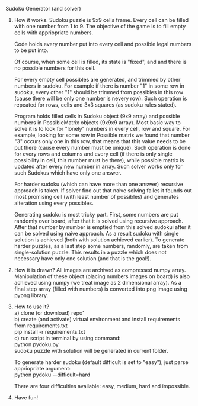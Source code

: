 Sudoku Generator (and solver)

1. How it works.
    Sudoku puzzle is 9x9 cells frame. Every cell can be filled with one number from 1 to 9. The
    objective of the game is to fill empty cells with appriopriate numbers. 

    Code holds every number put into every cell and possible legal numbers to be put into. 

    Of course, when some cell is filled, its state is "fixed", and and there is no possible numbers
    for this cell. 

    For every empty cell possibles are generated, and trimmed by other numbers in sudoku. For
    example if there is number "1" in some row in sudoku, every other "1" should be trimmed from
    possibles in this row (cause there will be only one number is nevery row). 
    Such operation is repeated for rows, cells and 3x3 squares (as sudoku rules stated).

    Program holds filled cells in Sudoku object (9x9 array) and possible numbers in PossibleMatrix
    objects (9x9x9 array). Most basic way to solve it is to look for "lonely" numbers in every cell,
    row and square. For example, looking for some row in Possible matrix we found that number "3"
    occurs only one in this row, that means that this value needs to be put there (cause every
    number must be unique). Such operation is done for every rows and columns and every cell (if
    there is only single possibility in cell, this number must be there), while possible matrix is
    updated after every new number in array. 
    Such solver works only for such Sudokus which have only one answer. 

    For harder sudoku (which can have more than one answer) recursive approach is taken. If solver
    find out that naive solving failes it founds out most promising cell (with least number of
    possibles) and generates alteration using every possibles.

    Generating sudoku is most tricky part. First, some numbers are put randomly over board, after
    that it is solved using recursive approach. After that number by number is emptied from this
    solved sudokui after it can be solved using naive approach. As a result sudoku with single
    solution is achieved (both with solution achieved earlier). To generate harder puzzles, as a last 
    step some numbers, randomly, are taken from single-solution puzzle. This results in a puzzle which
    does not necessary have only one solution (and that is the goal!).

2. How it is drawn?
    All images are archived as compressed numpy array. Manipulation of these object (placing numbers
    images on board) is also achieved using numpy (we treat image as 2 dimensional array). As a
    final step array (filled with numbers) is converted into png image using pypng library.

3. How to use it? \
    a) clone (or download) repo' \
    b) create (and activate) virtual environment and install requirements from requirements.txt \
        pip install -r requirements.txt \
    c) run script in terminal by using command: \
        python pydoku.py \
    sudoku puzzle with solution will be generated in current folder.

    To generate harder sudoku (default difficult is set to "easy"), just parse appriopriate argument: \
        python pydoku --difficult=hard

    There are four difficulties available: easy, medium, hard and impossible.

4. Have fun!
